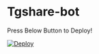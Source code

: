 # Tgshare-bot

Press Below Button to Deploy!

[![Deploy](https://www.herokucdn.com/deploy/button.svg)](https://heroku.com/deploy?template=https://github.com/umeshnamo)

